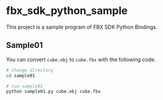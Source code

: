 # fbx_sdk_python_sample
This project is a sample program of FBX SDK Python Bindings.



## Sample01

You can convert `cube.obj` to `cube.fbx` with the following code.

```bash
# change directory
cd sample01

# run sample01
python sample01.py cube.obj cube.fbx
```
